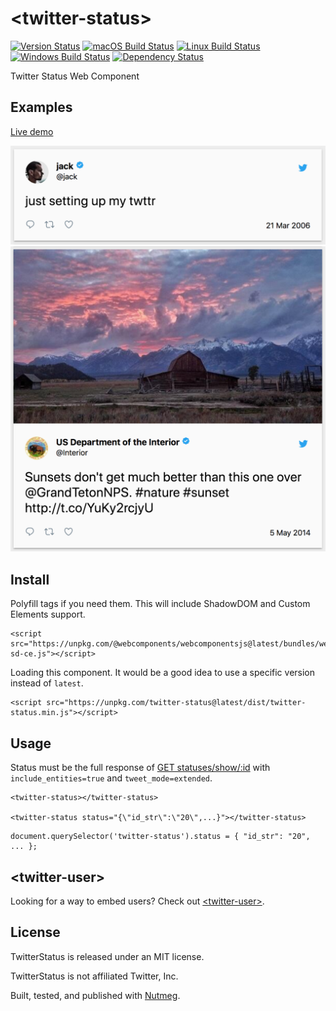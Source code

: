 &lt;twitter-status&gt;
====

[![Version Status](https://img.shields.io/npm/v/twitter-status.svg?style=flat&label=version&colorB=4bc524)](https://npmjs.com/package/twitter-status)
[![macOS Build Status](https://img.shields.io/circleci/project/github/abraham/twitter-status.svg?style=flat&label=macos)](https://circleci.com/gh/abraham/twitter-status)
[![Linux Build Status](https://img.shields.io/travis/abraham/twitter-status.svg?style=flat&label=linux)](https://travis-ci.org/abraham/twitter-status)
[![Windows Build Status](https://img.shields.io/appveyor/ci/abraham/twitter-status.svg?style=flat&label=windows)](https://ci.appveyor.com/project/abraham/twitter-status)
[![Dependency Status](https://david-dm.org/abraham/twitter-status.svg?style=flat)](https://david-dm.org/abraham/twitter-status)

Twitter Status Web Component

Examples
----

[Live demo](https://codepen.io/abrahamwilliams/pen/eyLLWy)

![Example](/images/simple.png)
![Example with image](/images/image.png)

Install
----

Polyfill tags if you need them. This will include ShadowDOM and Custom Elements support.

```
<script src="https://unpkg.com/@webcomponents/webcomponentsjs@latest/bundles/webcomponents-sd-ce.js"></script>
```

Loading this component. It would be a good idea to use a specific version instead of `latest`.

```
<script src="https://unpkg.com/twitter-status@latest/dist/twitter-status.min.js"></script>
```

Usage
----

Status must be the full response of [GET statuses/show/:id](https://developer.twitter.com/en/docs/tweets/post-and-engage/api-reference/get-statuses-show-id) with `include_entities=true` and `tweet_mode=extended`.

```
<twitter-status></twitter-status>

<twitter-status status="{\"id_str\":\"20\",...}"></twitter-status>
```

```
document.querySelector('twitter-status').status = { "id_str": "20", ... };

```

&lt;twitter-user&gt;
----

Looking for a way to embed users? Check out [&lt;twitter-user&gt;](https://github.com/abraham/twitter-user).

License
----

TwitterStatus is released under an MIT license.

TwitterStatus is not affiliated Twitter, Inc.

Built, tested, and published with [Nutmeg](https://nutmeg.tools).
